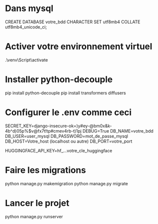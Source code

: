 # Dans mysql

CREATE DATABASE votre_bdd CHARACTER SET utf8mb4 COLLATE utf8mb4_unicode_ci;

# Activer votre environnement virtuel

.\venv\Script\activate

# Installer python-decouple

pip install python-decouple
pip install transformers diffusers

# Configurer le .env comme ceci

SECRET_KEY=django-insecure-ok=)y#ey-@bm0x&k-4b^d)05p%$v@fx7t!tp#cmev4rb-t)1pj
DEBUG=True
DB_NAME=votre_bdd
DB_USER=user_mysql
DB_PASSWORD=mot_de_passe_mysql
DB_HOST=Votre_host (localhost ou autre)
DB_PORT=votre_port

HUGGINGFACE_API_KEY=hf_...votre_cle_huggingface
# Faire les migrations

python manage.py makemigration
python manage.py migrate

# Lancer le projet

python manage.py runserver